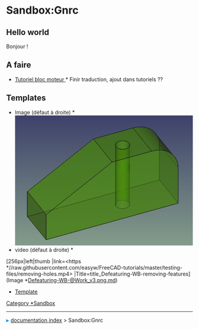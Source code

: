 # Sandbox:Gnrc
## Hello world 

Bonjour !

## A faire 

-   [Tutoriel bloc moteur ](Engine_Block_Tutorial/fr.md)    * Finir traduction, ajout dans tutoriels ??

## Templates

-   Image (défaut à droite)    * <img alt="Légende vignette ou au survol image" src=images/GGTuto1_Vue.PNG  style="width   *128px;"> 
-   video (défaut à droite)    *

[256px\|left\|thumb \|link=<https   *//raw.githubusercontent.com/easyw/FreeCAD-tutorials/master/testing-files/removing-holes.mp4> \|Title=title_Defeaturing-WB-removing-features](Image   *Defeaturing-WB-@Work_v3.png.md) 

-   [Template ](Template_Docnav.md)










[Category   *Sandbox](Category_Sandbox.md)



---
![](images/Right_arrow.png) [documentation index](../README.md) > Sandbox:Gnrc
